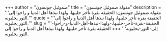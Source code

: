 +++
author = "صموئيل جونسون"
title = "مقولة صموئيل جونسون"
description = '''مقولة صموئيل جونسون: الحقيقة بقرة تأخر حليبها، ولهذا نبذها أهل الدنيا و راحوا إلى الثور يحلبونه.'''
quote = '''الحقيقة بقرة تأخر حليبها، ولهذا نبذها أهل الدنيا و راحوا إلى الثور يحلبونه.'''
slug = '''الحقيقة-بقرة-تأخر-حليبها،-ولهذا-نبذها-أهل-الدنيا-و-راحوا-إلى-الثور-يحلبونه'''
+++
الحقيقة بقرة تأخر حليبها، ولهذا نبذها أهل الدنيا و راحوا إلى الثور يحلبونه.
